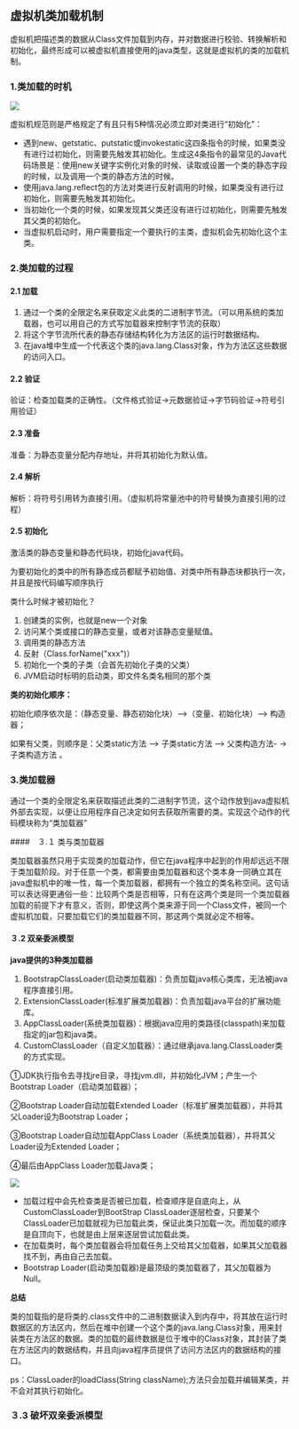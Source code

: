 ## 虚拟机类加载机制

虚拟机把描述类的数据从Class文件加载到内存，并对数据进行校验、转换解析和初始化，最终形成可以被虚拟机直接使用的java类型，这就是虚拟机的类的加载机制。

### <a name="1">1.类加载的时机</a>

![](F:\__study__\hulianwang\study\note\java\jvm\img\类的生命周期.png)

虚拟机规范则是严格规定了有且只有5种情况必须立即对类进行“初始化”：

- 遇到new、getstatic、putstatic或invokestatic这四条指令的时候，如果类没有进行过初始化，则需要先触发其初始化。生成这4条指令的最常见的Java代码场景是：使用new关键字实例化对象的时候、读取或设置一个类的静态字段的时候，以及调用一个类的静态方法的时候。
- 使用java.lang.reflect包的方法对类进行反射调用的时候，如果类没有进行过初始化，则需要先触发其初始化。
- 当初始化一个类的时候，如果发现其父类还没有进行过初始化，则需要先触发其父类的初始化。
- 当虚拟机启动时，用户需要指定一个要执行的主类，虚拟机会先初始化这个主类。

### <a name="2">2.类加载的过程</a>

#### <a name="2.1">2.1 加载</a>

1. 通过一个类的全限定名来获取定义此类的二进制字节流。（可以用系统的类加载器，也可以用自己的方式写加载器来控制字节流的获取）
2. 将这个字节流所代表的静态存储结构转化为方法区的运行时数据结构。
3. 在java堆中生成一个代表这个类的java.lang.Class对象，作为方法区这些数据的访问入口。

#### <a name="2.2">2.2 验证</a>

验证：检查加载类的正确性。（文件格式验证->元数据验证->字节码验证->符号引用验证）

#### <a name="2.3">2.3 准备</a>

准备：为静态变量分配内存地址，并将其初始化为默认值。

#### <a name="2.4">2.4 解析</a>

解析：将符号引用转为直接引用。（虚拟机将常量池中的符号替换为直接引用的过程）

#### <a name="2.5">2.5 初始化</a>

激活类的静态变量和静态代码块，初始化java代码。

为要初始化的类中的所有静态成员都赋予初始值、对类中所有静态块都执行一次，并且是按代码编写顺序执行

类什么时候才被初始化？

1. 创建类的实例，也就是new一个对象
2. 访问某个类或接口的静态变量，或者对该静态变量赋值。
3. 调用类的静态方法
4. 反射（Class.forName("xxx")）
5. 初始化一个类的子类（会首先初始化子类的父类）
6. JVM启动时标明的启动类，即文件名类名相同的那个类

**类的初始化顺序：**

初始化顺序依次是：（静态变量、静态初始化块）–>（变量、初始化块）–> 构造器；

如果有父类，则顺序是：父类static方法 –> 子类static方法 –> 父类构造方法- -> 子类构造方法 。

### <a name="3">3.类加载器</a>

通过一个类的全限定名来获取描述此类的二进制字节流，这个动作放到java虚拟机外部去实现，以便让应用程序自己决定如何去获取所需要的类。实现这个动作的代码模块称为“类加载器”

####　<a name="３.１">３.１ 类与类加载器</a>

类加载器虽然只用于实现类的加载动作，但它在java程序中起到的作用却远远不限于类加载阶段。对于任意一个类，都需要由类加载器和这个类本身一同确立其在java虚拟机中的唯一性，每一个类加载器，都拥有一个独立的类名称空间。这句话可以表达得更通俗一些：比较两个类是否相等，只有在这两个类是同一个类加载器加载的前提下才有意义，否则，即使这两个类来源于同一个Class文件，被同一个虚拟机加载，只要加载它们的类加载器不同，那这两个类就必定不相等。

#### <a name="３.2">３.2 双亲委派模型</a>

**java提供的3种类加载器**

1. BootstrapClassLoader(启动类加载器)：负责加载java核心类库，无法被java程序直接引用。
2. ExtensionClassLoader(标准扩展类加载器)：负责加载java平台的扩展功能库。
3. AppClassLoader(系统类加载器)：根据java应用的类路径(classpath)来加载指定的jar包和java类。
4. CustomClassLoader（自定义加载器）：通过继承java.lang.ClassLoader类的方式实现。

①JDK执行指令去寻找jre目录，寻找jvm.dll，并初始化JVM；产生一个Bootstrap Loader（启动类加载器）；

②Bootstrap Loader自动加载Extended Loader（标准扩展类加载器），并将其父Loader设为Bootstrap Loader；

③Bootstrap Loader自动加载AppClass Loader（系统类加载器），并将其父Loader设为Extended Loader；

④最后由AppClass Loader加载Java类；

![](F:\__study__\hulianwang\study\note\java\jvm\img\双亲委派机制.png)

- 加载过程中会先检查类是否被已加载，检查顺序是自底向上，从CustomClassLoader到BootStrap ClassLoader逐层检查，只要某个ClassLoader已加载就视为已加载此类，保证此类只加载一次。而加载的顺序是自顶向下，也就是由上层来逐层尝试加载此类。
- 在加载类时，每个类加载器会将加载任务上交给其父加载器，如果其父加载器找不到，再由自己去加载。
-  Bootstrap Loader(启动类加载器)是最顶级的类加载器了，其父加载器为Null。

**总结**

类的加载指的是将类的.class文件中的二进制数据读入到内存中，将其放在运行时数据区的方法区内，然后在堆中创建一个这个类的java.lang.Class对象，用来封装类在方法区的数据。类的加载的最终数据是位于堆中的Class对象，其封装了类在方法区内的数据结构，并且向java程序员提供了访问方法区内的数据结构的接口。 

ps：ClassLoader的loadClass(String className);方法只会加载并编辑某类，并不会对其执行初始化。

### <a name="３.3">３.3 破坏双亲委派模型</a>

